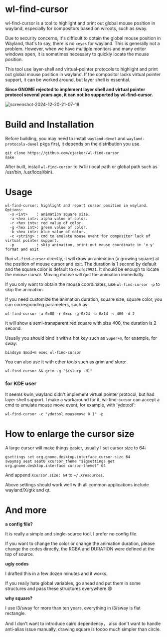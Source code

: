 # wl-find-cursor

wl-find-cursor is a tool to highlight and print out global mouse position in wayland, especially for compositors based on wlroots, such as sway.

Due to security concerns, it's difficult to obtain the global mouse position in Wayland, that's to say, there is no `xeyes` for wayland.
This is generally not a problem. However, when we have multiple monitors and many editor windows open, 
it is sometimes necessary to quickly locate the mouse position.

This tool use layer-shell and virtual-pointer protocols to highlight and print out global mouse position in wayland. If the compositor lacks virtual pointer support, it can be worked around, but layer shell is essential.

**Since GNOME rejected to implement layer shell and virtual pointer protocol several years ago, it can not be supported by wl-find-cursor.**

![screenshot-2024-12-20-21-07-18](https://github.com/user-attachments/assets/daac6cb8-b9e5-4a35-ab90-8367342c23fd)

# Build and Installation

Before building, you may need to install `wayland-devel` and `wayland-protocols-devel` pkgs first, it depends on the distribution you use.

```
git clone https://github.com/cjacker/wl-find-cursor
make
```

After built, install `wl-find-cursor` to `PATH` (local path or global path such as /usr/bin, /usr/local/bin).

# Usage

```
wl-find-cursor: highlight and report cursor position in wayland.
Options:
  -s <int>    : animation square size.
  -a <hex int>: alpha value of color.
  -r <hex int>: red value of color.
  -g <hex int>: green value of color.
  -b <hex int>: blue value of color.
  -c <string> : cmd to emulate mouse event for compositor lack of virtual pointer support.
  -p          : skip animation, print out mouse coordinate in 'x y' format and exit
```

Run `wl-find-cursor` directly, it will draw an animation (a growing square) at the position of mouse cursor and exit. The duration is 1 second by default and the square color is default to `0xcfd79921`. It should be enough to locate the mouse cursor. Moving mouse will quit the animation immediatly.

If you only want to obtain the mouse coordinates, use `wl-find-cursor -p` to skip the animation.

If you need customize the animation duration, square size, square color, you can corresponding parameters, such as:

```
wl-find-cursor -a 0x88 -r 0xcc -g 0x24 -b 0x1d -s 400 -d 2
```

It will show a semi-transparent red square with size 400, the duration is 2 second.

Usually you should bind it with a hot key such as `Super+m`, for example, for sway:

```
bindsym $mod+m exec wl-find-cursor
```

You can also use it with other tools such as grim and slurp:

```
wl-find-cursor && grim -g "$(slurp -d)"
```

### for KDE user

It seems kwin_wayland didn't implement virtual pointer protocol, but had layer shell support. I make a workaround for it, wl-find-cursor can accept a cmd to emulate mouse move event, for example, with 'ydotool':

```
wl-find-cursor -c "ydotool mousemove 0 1" -p
```

# How to enlarge the cursor size

A large cursor will make things easier, usually I set cursor size to 64:

```
gsettings set org.gnome.desktop.interface cursor-size 64
swaymsg seat seat0 xcursor_theme "$(gsettings get org.gnome.desktop.interface cursor-theme)" 64
```

And append `Xcursor.size: 64` to `~/.Xresources`.

Above settings should work well with all common applications include wayland/X/gtk and qt.

# And more

**a config file?**

It is really a simple and single-source tool, I prefer no config file. 

If you want to change the color or change the animation duration, please change the codes directly, the RGBA and DURATION were defined at the top of source.

**ugly codes**

I drafted this in a few dozen minutes and it works.

If you really hate global variables, go ahead and put them in some structures and pass these structures everywhere.😄️

**why square?**

I use i3/sway for more than ten years, everything in i3/sway is flat rectangle.

And I don't want to introduce cairo dependency， also don't want to handle anti-alias issue manually, drawing square is toooo much simpler than circle.
